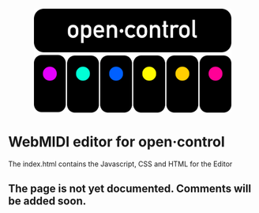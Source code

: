 
<p align=center><img src="https://github.com/KBLiveSolutions/open.control/blob/main/assets/images/logo_big.png" alt="logo" width="400"/></p>

# WebMIDI editor for open·control 
The index.html contains the Javascript, CSS and HTML for the Editor

## The page is not yet documented. Comments will be added soon.
